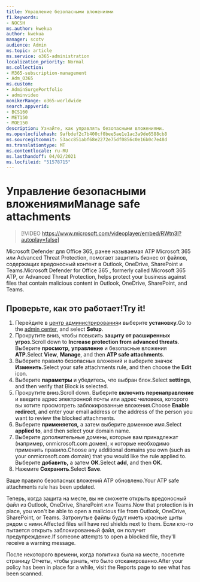 ```yaml
---
title: Управление безопасными вложениями
f1.keywords:
- NOCSH
ms.author: kwekua
author: kwekua
manager: scotv
audience: Admin
ms.topic: article
ms.service: o365-administration
localization_priority: Normal
ms.collection:
- M365-subscription-management
- Adm_O365
ms.custom:
- AdminSurgePortfolio
- adminvideo
monikerRange: o365-worldwide
search.appverid:
- BCS160
- MET150
- MOE150
description: Узнайте, как управлять безопасными вложениями.
ms.openlocfilehash: 9afbdef2c7b400cf0bee5ae1e1ac3a9de6588cb8
ms.sourcegitcommit: 53acc851abf68e2272e75df0856c0e16b0c7e48d
ms.translationtype: MT
ms.contentlocale: ru-RU
ms.lasthandoff: 04/02/2021
ms.locfileid: "51578715"
---
```

# <a name="manage-safe-attachments"></a><span data-ttu-id="45a6a-103">Управление безопасными вложениями</span><span class="sxs-lookup"><span data-stu-id="45a6a-103">Manage safe attachments</span></span>

> [!VIDEO https://www.microsoft.com/videoplayer/embed/RWtn3I?autoplay=false]

<span data-ttu-id="45a6a-104">Microsoft Defender для Office 365, ранее называемая ATP Microsoft 365 или Advanced Threat Protection, помогает защитить бизнес от файлов, содержащих вредоносный контент в Outlook, OneDrive, SharePoint и Teams.</span><span class="sxs-lookup"><span data-stu-id="45a6a-104">Microsoft Defender for Office 365 , formerly called Microsoft 365 ATP, or Advanced Threat Protection, helps protect your business against files that contain malicious content in Outlook, OneDrive, SharePoint, and Teams.</span></span>

## <a name="try-it"></a><span data-ttu-id="45a6a-105">Проверьте, как это работает!</span><span class="sxs-lookup"><span data-stu-id="45a6a-105">Try it!</span></span>

1. <span data-ttu-id="45a6a-106">Перейдите в [центр администрирования](https://admin.microsoft.com)и выберите **установку.**</span><span class="sxs-lookup"><span data-stu-id="45a6a-106">Go to the [admin center](https://admin.microsoft.com), and select **Setup**.</span></span>
1. <span data-ttu-id="45a6a-107">Прокрутите вниз, чтобы повысить **защиту от расширенных угроз.**</span><span class="sxs-lookup"><span data-stu-id="45a6a-107">Scroll down to **Increase protection from advanced threats**.</span></span> <span data-ttu-id="45a6a-108">Выберите **просмотр,** **управление** и безопасные вложения **ATP.**</span><span class="sxs-lookup"><span data-stu-id="45a6a-108">Select **View**, **Manage**, and then **ATP safe attachments**.</span></span>
1. <span data-ttu-id="45a6a-109">Выберите правило безопасных вложений и выберите значок **Изменить.**</span><span class="sxs-lookup"><span data-stu-id="45a6a-109">Select your safe attachments rule, and then choose the **Edit** icon.</span></span>
1. <span data-ttu-id="45a6a-110">Выберите **параметры** и убедитесь, что выбран блок.</span><span class="sxs-lookup"><span data-stu-id="45a6a-110">Select **settings**, and then verify that Block is selected.</span></span>
1. <span data-ttu-id="45a6a-111">Прокрутите вниз.</span><span class="sxs-lookup"><span data-stu-id="45a6a-111">Scroll down.</span></span> <span data-ttu-id="45a6a-112">Выберите **включить перенаправление** и введите адрес электронной почты или адрес человека, которого вы хотите просмотреть заблокированные вложения.</span><span class="sxs-lookup"><span data-stu-id="45a6a-112">Choose **Enable redirect**, and enter your email address or the address of the person you want to review the blocked attachments.</span></span>
1. <span data-ttu-id="45a6a-113">Выберите **применяется,** а затем выберите доменное имя.</span><span class="sxs-lookup"><span data-stu-id="45a6a-113">Select **applied to**, and then select your domain name.</span></span>
1. <span data-ttu-id="45a6a-114">Выберите дополнительные домены, которые вам принадлежат (например, onmicrosoft.com домен), к которые необходимо применить правило.</span><span class="sxs-lookup"><span data-stu-id="45a6a-114">Choose any additional domains you own (such as your onmicrosoft.com domain) that you would like the rule applied to.</span></span> <span data-ttu-id="45a6a-115">Выберите **добавить,** а затем **ОК**.</span><span class="sxs-lookup"><span data-stu-id="45a6a-115">Select **add**, and then **OK**.</span></span>
1. <span data-ttu-id="45a6a-116">Нажмите **Сохранить**.</span><span class="sxs-lookup"><span data-stu-id="45a6a-116">Select **Save**.</span></span>

<span data-ttu-id="45a6a-117">Ваше правило безопасных вложений ATP обновлено.</span><span class="sxs-lookup"><span data-stu-id="45a6a-117">Your ATP safe attachments rule has been updated.</span></span>

<span data-ttu-id="45a6a-118">Теперь, когда защита на месте, вы не сможете открыть вредоносный файл из Outlook, OneDrive, SharePoint или Teams.</span><span class="sxs-lookup"><span data-stu-id="45a6a-118">Now that protection is in place, you won't be able to open a malicious file from Outlook, OneDrive, SharePoint, or Teams.</span></span> <span data-ttu-id="45a6a-119">Затронутые файлы будут иметь красные щиты рядом с ними.</span><span class="sxs-lookup"><span data-stu-id="45a6a-119">Affected files will have red shields next to them.</span></span> <span data-ttu-id="45a6a-120">Если кто-то пытается открыть заблокированный файл, он получит предупреждение.</span><span class="sxs-lookup"><span data-stu-id="45a6a-120">If someone attempts to open a blocked file, they'll receive a warning message.</span></span>

<span data-ttu-id="45a6a-121">После некоторого времени, когда политика была на месте, посетите страницу Отчеты, чтобы узнать, что было отсканированно.</span><span class="sxs-lookup"><span data-stu-id="45a6a-121">After your policy has been in place for a while, visit the Reports page to see what has been scanned.</span></span>